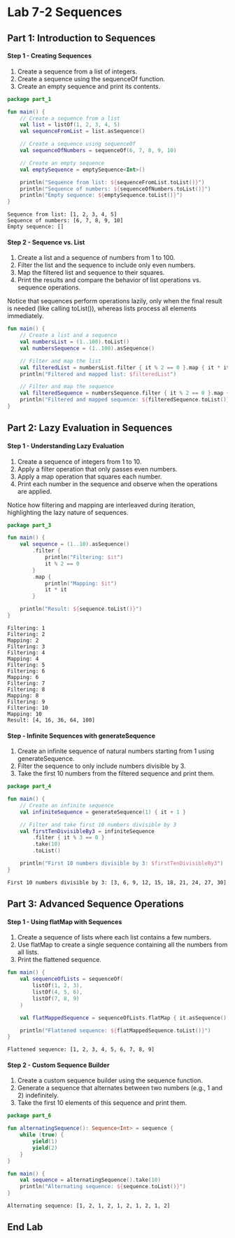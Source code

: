 # Lab 7-2  Sequences

## Part 1: Introduction to Sequences

#### Step 1 - Creating Sequences

1. Create a sequence from a list of integers.
2. Create a sequence using the sequenceOf function.
3. Create an empty sequence and print its contents.

```kotlin
package part_1

fun main() {
    // Create a sequence from a list
    val list = listOf(1, 2, 3, 4, 5)
    val sequenceFromList = list.asSequence()

    // Create a sequence using sequenceOf
    val sequenceOfNumbers = sequenceOf(6, 7, 8, 9, 10)

    // Create an empty sequence
    val emptySequence = emptySequence<Int>()

    println("Sequence from list: ${sequenceFromList.toList()}")
    println("Sequence of numbers: ${sequenceOfNumbers.toList()}")
    println("Empty sequence: ${emptySequence.toList()}")
}
```
```shell
Sequence from list: [1, 2, 3, 4, 5]
Sequence of numbers: [6, 7, 8, 9, 10]
Empty sequence: [] 
```
#### Step 2 - Sequence vs. List

1. Create a list and a sequence of numbers from 1 to 100.
2. Filter the list and the sequence to include only even numbers.
3. Map the filtered list and sequence to their squares.
4. Print the results and compare the behavior of list operations vs. sequence operations.

Notice that sequences perform operations lazily, only when the final result is needed (like calling toList()), whereas lists process all elements immediately.

```kotlin
fun main() {
    // Create a list and a sequence
    val numbersList = (1..100).toList()
    val numbersSequence = (1..100).asSequence()

    // Filter and map the list
    val filteredList = numbersList.filter { it % 2 == 0 }.map { it * it }
    println("Filtered and mapped list: $filteredList")

    // Filter and map the sequence
    val filteredSequence = numbersSequence.filter { it % 2 == 0 }.map { it * it }
    println("Filtered and mapped sequence: ${filteredSequence.toList()}")
}

```

## Part 2: Lazy Evaluation in Sequences

#### Step 1 - Understanding Lazy Evaluation

1. Create a sequence of integers from 1 to 10.
2. Apply a filter operation that only passes even numbers.
3. Apply a map operation that squares each number.
4. Print each number in the sequence and observe when the operations are applied.


Notice how filtering and mapping are interleaved during iteration, highlighting the lazy nature of sequences.

```kotlin
package part_3

fun main() {
    val sequence = (1..10).asSequence()
        .filter {
            println("Filtering: $it")
            it % 2 == 0
        }
        .map {
            println("Mapping: $it")
            it * it
        }

    println("Result: ${sequence.toList()}")
}

```
```shell
Filtering: 1
Filtering: 2
Mapping: 2
Filtering: 3
Filtering: 4
Mapping: 4
Filtering: 5
Filtering: 6
Mapping: 6
Filtering: 7
Filtering: 8
Mapping: 8
Filtering: 9
Filtering: 10
Mapping: 10
Result: [4, 16, 36, 64, 100]
```

#### Step - Infinite Sequences with generateSequence

 1. Create an infinite sequence of natural numbers starting from 1 using generateSequence.
2. Filter the sequence to only include numbers divisible by 3.
3. Take the first 10 numbers from the filtered sequence and print them.

```kotlin
package part_4

fun main() {
    // Create an infinite sequence
    val infiniteSequence = generateSequence(1) { it + 1 }

    // Filter and take first 10 numbers divisible by 3
    val firstTenDivisibleBy3 = infiniteSequence
        .filter { it % 3 == 0 }
        .take(10)
        .toList()

    println("First 10 numbers divisible by 3: $firstTenDivisibleBy3")
}
```
```shell
First 10 numbers divisible by 3: [3, 6, 9, 12, 15, 18, 21, 24, 27, 30]
```

## Part 3: Advanced Sequence Operations

#### Step 1 - Using flatMap with Sequences

1. Create a sequence of lists where each list contains a few numbers.
2. Use flatMap to create a single sequence containing all the numbers from all lists.
3. Print the flattened sequence.

```kotlin
fun main() {
    val sequenceOfLists = sequenceOf(
        listOf(1, 2, 3),
        listOf(4, 5, 6),
        listOf(7, 8, 9)
    )

    val flatMappedSequence = sequenceOfLists.flatMap { it.asSequence() }

    println("Flattened sequence: ${flatMappedSequence.toList()}")
}
```
```shell
Flattened sequence: [1, 2, 3, 4, 5, 6, 7, 8, 9]
```

#### Step 2 - Custom Sequence Builder

1. Create a custom sequence builder using the sequence function.
2. Generate a sequence that alternates between two numbers (e.g., 1 and 2) indefinitely.
3. Take the first 10 elements of this sequence and print them.

```kotlin
package part_6

fun alternatingSequence(): Sequence<Int> = sequence {
    while (true) {
        yield(1)
        yield(2)
    }
}

fun main() {
    val sequence = alternatingSequence().take(10)
    println("Alternating sequence: ${sequence.toList()}")
}

```
```shell
Alternating sequence: [1, 2, 1, 2, 1, 2, 1, 2, 1, 2]
```

## End Lab